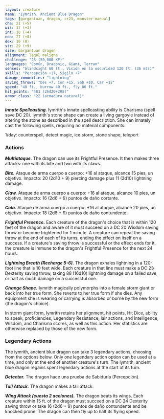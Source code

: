 ```yaml
---
layout: creature
name: "Iymrith, Ancient Blue Dragon"
tags: [gargantuan, dragon, cr23, monster-manual]
cha: 21 (+5)
wis: 17 (+3)
int: 18 (+4)
con: 27 (+8)
dex: 10 (0)
str: 29 (+9)
size: Gargantuan dragon
alignment: legal maligna
challenge: "23 (50,000 XP)"
languages: "Común, Draconic, Giant, Terran"
senses: "blindsight 60 ft., Visión en la oscuridad 120 ft. (36 mts)"
skills: "Percepción +17, Sigilo +7"
damage_immunities: "lightning"
saving_throws: "Des +7, Con +15, Sab +10, Car +12"
speed: "40 ft., burrow 40 ft., fly 80 ft."
hit_points: "481 (26d20+208)"
armor_class: "22 (armadura natural)"
---
```


***Innate Spellcasting.*** Iymrith's innate spellcasting ability is Charisma (spell save DC 20).  Iymrith's stone shape can create a living gargoyle instead of altering the stone as described in the spell description. She can innately cast the following spells, requiring no material components:

1/day: counterspell, detect magic, ice storm, stone shape, teleport

### Actions

***Multiataque.*** The dragon can use its Frightful Presence. It then makes three attacks: one with its bite and two with its claws.

***Bite.*** Ataque de arma cuerpo a cuerpo: +16 al ataque, alcance 15 pies, un objetivo. Impacto: 20 (2d10 + 9) piercing damage plus 11 (2d10) lightning damage.

***Claw.*** Ataque de arma cuerpo a cuerpo: +16 al ataque, alcance 10 pies, un objetivo. Impacto: 16 (2d6 + 9) puntos de daño cortante.

***Cola.*** Ataque de arma cuerpo a cuerpo: +16 al ataque, alcance 20 pies, un objetivo. Impacto: 18 (2d8 + 9) puntos de daño contundente.

***Frightful Presence.*** Each creature of the dragon's choice that is within 120 feet of the dragon and aware of it must succeed on a DC 20 Wisdom saving throw or become frightened for 1 minute. A creature can repeat the saving throw at the end of each of its turns, ending the effect on itself on a success. If a creature's saving throw is successful or the effect ends for it, the creature is immune to the dragon's Frightful Presence for the next 24 hours.

***Lightning Breath (Recharge 5-6).*** The dragon exhales lightning in a 120-foot line that is 10 feet wide. Each creature in that line must make a DC 23 Dexterity saving throw, taking 88 (16d10) lightning damage on a failed save, or half as much damage on a successful one.

***Change Shape.*** Iymrith magically polymorphs into a female storm giant or back into her true form. She reverts to her true form if she dies. Any equipment she is wearing or carrying is absorbed or borne by the new form (the dragon's choice).

In storm giant form, Iymrith retains her alignment, hit points, Hit Dice, ability to speak, proficiencies, Legendary Resistance, lair actions, and Intelligence, Wisdom, and Charisma scores, as well as this action. Her statistics are otherwise replaced by those of the new form.

### Legendary Actions

The iymrith, ancient blue dragon can take 3 legendary actions, choosing from the options below. Only one legendary action option can be used at a time, and only at the end of another creature's turn. The iymrith, ancient blue dragon regains spent legendary actions at the start of its turn.

***Detectar.*** The dragon hace una prueba de Sabiduría (Percepción).

***Tail Attack.*** The dragon makes a tail attack.

***Wing Attack (cuesta 2 acciones).*** The dragon beats its wings. Each creature within 15 ft. of the dragon must succeed on a DC 24 Dexterity saving throw or take 16 (2d6 + 9) puntos de daño contundente and be knocked prone. The dragon can then fly up to half its flying speed.